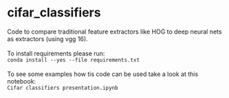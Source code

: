 # cifar_classifiers

Code to compare traditional feature extractors like HOG to deep neural nets as extractors
(using vgg 16).\
<br>
To install requirements please run:\
```conda install --yes --file requirements.txt```\
<br>
To see some examples how tis code can be used take a look at this notebook:\
```Cifar classifiers presentation.ipynb```
